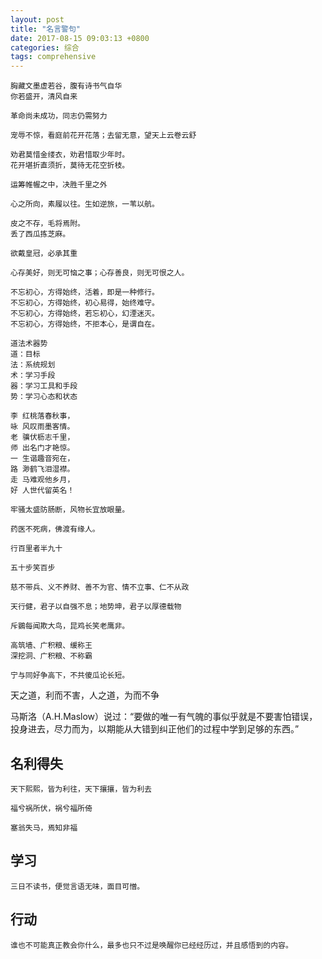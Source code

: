 ```yaml
---
layout: post
title: "名言警句"
date: 2017-08-15 09:03:13 +0800
categories: 综合
tags: comprehensive 
---
```


```
胸藏文墨虚若谷，腹有诗书气自华
你若盛开，清风自来
```



```
革命尚未成功，同志仍需努力
```



```
宠辱不惊，看庭前花开花落；去留无意，望天上云卷云舒
```



```
劝君莫惜金缕衣，劝君惜取少年时。 
花开堪折直须折，莫待无花空折枝。
```



```
运筹帷幄之中，决胜千里之外
```



```
心之所向，素履以往。生如逆旅，一苇以航。
```



```
皮之不存，毛将焉附。
丢了西瓜拣芝麻。
```



```
欲戴皇冠，必承其重
```



```
心存美好，则无可恼之事；心存善良，则无可恨之人。
```



```
不忘初心，方得始终，活着，即是一种修行。
不忘初心，方得始终，初心易得，始终难守。
不忘初心，方得始终，若忘初心，幻湮迷灭。
不忘初心，方得始终，不拒本心，是谓自在。
```



```
道法术器势
道：目标
法：系统规划
术：学习手段
器：学习工具和手段
势：学习心态和状态
```



```
李 红桃落春秋事，
咏 风叹雨墨客情。
老 骥伏枥志千里，
师 出名门才艳惊。
一 生谐趣音宛在，
路 渺鹤飞泪湿襟。
走 马难观他乡月，
好 人世代留英名！
```



```
牢骚太盛防肠断，风物长宜放眼量。
```



```
药医不死病，佛渡有缘人。
```



```
行百里者半九十
```



```
五十步笑百步
```



```
慈不带兵、义不养财、善不为官、情不立事、仁不从政
```



```
天行健，君子以自强不息；地势坤，君子以厚德载物
```





```
斥鷃每闻欺大鸟，昆鸡长笑老鹰非。
```



```
高筑墙、广积粮、缓称王
深挖洞、广积粮、不称霸
```





```
宁与同好争高下，不共傻瓜论长短。
```





天之道，利而不害，人之道，为而不争



马斯洛（A.H.Maslow）说过：“要做的唯一有气魄的事似乎就是不要害怕错误，投身进去，尽力而为，以期能从大错到纠正他们的过程中学到足够的东西。”



## 名利得失

```
天下熙熙，皆为利往，天下攘攘，皆为利去
```



```
福兮祸所伏，祸兮福所倚
```



```
塞翁失马，焉知非福
```



## 学习

```
三日不读书，便觉言语无味，面目可憎。
```



## 行动

```
谁也不可能真正教会你什么，最多也只不过是唤醒你已经经历过，并且感悟到的内容。
```

